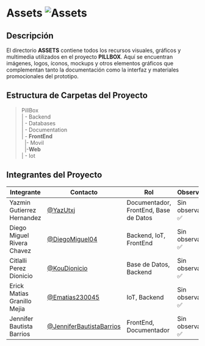 # Assets ![Assets](https://img.shields.io/badge/Assets-Carpeta_de_recursos-4CAF50?style=flat&logo=adobe&logoColor=white)

## Descripción
El directorio **ASSETS** contiene todos los recursos visuales, gráficos y multimedia utilizados en el proyecto **PILLBOX**. Aquí se encuentran imágenes, logos, íconos, mockups y otros elementos gráficos que complementan tanto la documentación como la interfaz y materiales promocionales del prototipo.

## Estructura de Carpetas del Proyecto
>PillBox<br>
>| - Backend <br>
>| - Databases<br>
>| - Documentation<br>
>| - **FrontEnd** <br>
> &nbsp;&nbsp;|- Movil<br>
> &nbsp;&nbsp;|-**Web**<br>
>| - Iot<br>


## Integrantes del Proyecto

|Integrante|Contacto|Rol|Observaciones|
|------------|--------|---|---|
|Yazmin Gutierrez Hernandez|[@YazUtxj](https://github.com/YazUtxj)|Documentador, FrontEnd, Base de Datos|Sin observaciones ✅|
|Diego Miguel Rivera Chavez|[@DiegoMiguel04](https://github.com/DiegoMiguel04)|Backend, IoT, FrontEnd|Sin observaciones ✅|
|Citlalli Perez Dionicio |[@KouDionicio](https://github.com/KouDionicio)|Base de Datos, Backend|Sin observaciones ✅|
|Erick Matias Granillo Mejia|[@Ematias230045](https://github.com/Ematias230045)|IoT, Backend|Sin observaciones ✅|
|Jennifer Bautista Barrios|[@JenniferBautistaBarrios](https://github.com/JenniferBautistaBarrios)|FrontEnd, Documentador|Sin observaciones ✅|